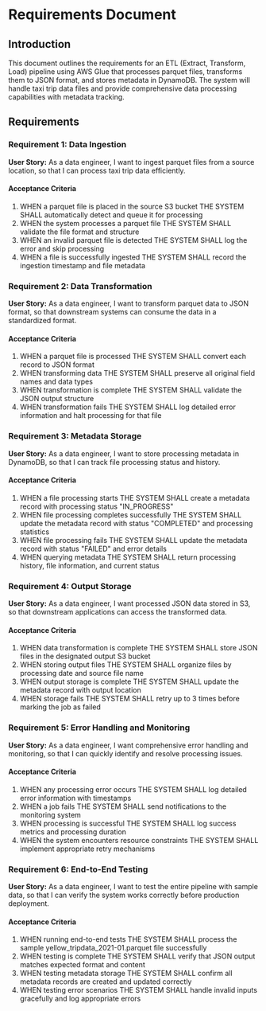 # Requirements Document

## Introduction

This document outlines the requirements for an ETL (Extract, Transform, Load) pipeline using AWS Glue that processes parquet files, transforms them to JSON format, and stores metadata in DynamoDB. The system will handle taxi trip data files and provide comprehensive data processing capabilities with metadata tracking.

## Requirements

### Requirement 1: Data Ingestion
**User Story:** As a data engineer, I want to ingest parquet files from a source location, so that I can process taxi trip data efficiently.

#### Acceptance Criteria
1. WHEN a parquet file is placed in the source S3 bucket THE SYSTEM SHALL automatically detect and queue it for processing
2. WHEN the system processes a parquet file THE SYSTEM SHALL validate the file format and structure
3. WHEN an invalid parquet file is detected THE SYSTEM SHALL log the error and skip processing
4. WHEN a file is successfully ingested THE SYSTEM SHALL record the ingestion timestamp and file metadata

### Requirement 2: Data Transformation
**User Story:** As a data engineer, I want to transform parquet data to JSON format, so that downstream systems can consume the data in a standardized format.

#### Acceptance Criteria
1. WHEN a parquet file is processed THE SYSTEM SHALL convert each record to JSON format
2. WHEN transforming data THE SYSTEM SHALL preserve all original field names and data types
3. WHEN transformation is complete THE SYSTEM SHALL validate the JSON output structure
4. WHEN transformation fails THE SYSTEM SHALL log detailed error information and halt processing for that file

### Requirement 3: Metadata Storage
**User Story:** As a data engineer, I want to store processing metadata in DynamoDB, so that I can track file processing status and history.

#### Acceptance Criteria
1. WHEN a file processing starts THE SYSTEM SHALL create a metadata record with processing status "IN_PROGRESS"
2. WHEN file processing completes successfully THE SYSTEM SHALL update the metadata record with status "COMPLETED" and processing statistics
3. WHEN file processing fails THE SYSTEM SHALL update the metadata record with status "FAILED" and error details
4. WHEN querying metadata THE SYSTEM SHALL return processing history, file information, and current status

### Requirement 4: Output Storage
**User Story:** As a data engineer, I want processed JSON data stored in S3, so that downstream applications can access the transformed data.

#### Acceptance Criteria
1. WHEN data transformation is complete THE SYSTEM SHALL store JSON files in the designated output S3 bucket
2. WHEN storing output files THE SYSTEM SHALL organize files by processing date and source file name
3. WHEN output storage is complete THE SYSTEM SHALL update the metadata record with output location
4. WHEN storage fails THE SYSTEM SHALL retry up to 3 times before marking the job as failed

### Requirement 5: Error Handling and Monitoring
**User Story:** As a data engineer, I want comprehensive error handling and monitoring, so that I can quickly identify and resolve processing issues.

#### Acceptance Criteria
1. WHEN any processing error occurs THE SYSTEM SHALL log detailed error information with timestamps
2. WHEN a job fails THE SYSTEM SHALL send notifications to the monitoring system
3. WHEN processing is successful THE SYSTEM SHALL log success metrics and processing duration
4. WHEN the system encounters resource constraints THE SYSTEM SHALL implement appropriate retry mechanisms

### Requirement 6: End-to-End Testing
**User Story:** As a data engineer, I want to test the entire pipeline with sample data, so that I can verify the system works correctly before production deployment.

#### Acceptance Criteria
1. WHEN running end-to-end tests THE SYSTEM SHALL process the sample yellow_tripdata_2021-01.parquet file successfully
2. WHEN testing is complete THE SYSTEM SHALL verify that JSON output matches expected format and content
3. WHEN testing metadata storage THE SYSTEM SHALL confirm all metadata records are created and updated correctly
4. WHEN testing error scenarios THE SYSTEM SHALL handle invalid inputs gracefully and log appropriate errors
